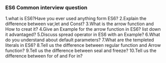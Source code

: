 ### ES6 Common interview question
1.what is ES6?Have you ever used anything form ES6?
2.Explain the difference between var,let and Const?
3.What is the arrow function and How to creat it?
4.Give an Example for the arrow function in ES6? list down it advantaged?
5.Discuss spread operator in ES6 with an Example?
6.What do you understand about default parameters?
7.What are the templeted literals in ES6?
8.Tell us the difference between regular function and Arrow function?
9.Tell us the difference between seal and freeze?
10.Tell us the difference between for of and For in?